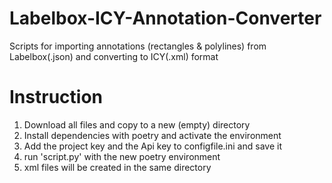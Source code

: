 # Labelbox-ICY-Annotation-Converter
Scripts for importing annotations (rectangles &amp; polylines) from Labelbox(.json) and converting to ICY(.xml) format

# Instruction
1.  Download all files and copy to a new (empty) directory
2.  Install dependencies with poetry and activate the environment
3.  Add the project key and the Api key to configfile.ini and save it
4.  run 'script.py' with the new poetry environment
5.  xml files will be created in the same directory
